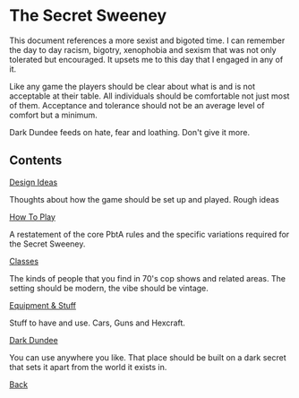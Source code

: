 # The Secret Sweeney

This document references a more sexist and bigoted time. I can remember the day to day racism, bigotry, xenophobia and sexism that was not only tolerated but encouraged. It upsets me to this day that I engaged in any of it. 

Like any game the players should be clear about what is and is not acceptable at their table. All individuals should be comfortable not just most of them. Acceptance and tolerance should not be an average level of comfort but a minimum. 

Dark Dundee feeds on hate, fear and loathing. Don't give it more.


## Contents

[Design Ideas](DesignIdeas/index.html)

Thoughts about how the game should be set up and played. Rough ideas

[How To Play](HowToPlay/index.html)

A restatement of the core PbtA rules and the specific variations required for the Secret Sweeney.

[Classes](Classes/index.html)

The kinds of people that you find in 70's cop shows and related areas. The setting should be modern, the vibe should be vintage.

[Equipment & Stuff](Equipment/index.html)

Stuff to have and use. Cars, Guns and Hexcraft.

[Dark Dundee](DarkDundee/index.html)

You can use anywhere you like. That place should be built on a dark secret that sets it apart from the world it exists in.

[Back](../index.html)